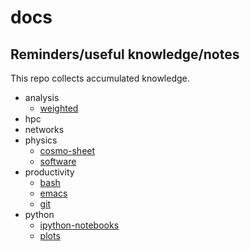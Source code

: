 # docs
## Reminders/useful knowledge/notes

This repo collects accumulated knowledge.


- analysis
	- [weighted](./analysis/weighted.md)
- hpc
- networks
- physics
	- [cosmo-sheet](./physics/cosmo-sheet.md)
	- [software](./physics/software.md)
- productivity
	- [bash](./productivity/bash.md)
	- [emacs](./productivity/emacs.md)
	- [git](./productivity/git.md)
- python
	- [ipython-notebooks](./python/ipython-notebooks.md)
	- [plots](./python/plots.md)


